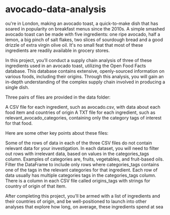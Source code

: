 # avocado-data-analysis

ou're in London, making an avocado toast, a quick-to-make dish that has soared in popularity on breakfast menus since the 2010s. A simple smashed avocado toast can be made with five ingredients: one ripe avocado, half a lemon, a big pinch of salt flakes, two slices of sourdough bread and a good drizzle of extra virgin olive oil. It's no small feat that most of these ingredients are readily available in grocery stores.

In this project, you'll conduct a supply chain analysis of three of these ingredients used in an avocado toast, utilizing the Open Food Facts database. This database contains extensive, openly-sourced information on various foods, including their origins. Through this analysis, you will gain an in-depth understanding of the complex supply chain involved in producing a single dish.

Three pairs of files are provided in the data folder:

 A CSV file for each ingredient, such as avocado.csv, with data about each food item and countries of origin
  A TXT file for each ingredient, such as relevant_avocado_categories, containing only the category tags of interest for that food.

Here are some other key points about these files:

Some of the rows of data in each of the three CSV files do not contain relevant data for your investigation. In each dataset, you will need to filter out rows with irrelevant data, based on values in the categories_tags column. Examples of categories are, fruits, vegetables, and fruit-based oils. Filter the DataFrame to include only rows where categories_tags contains one of the tags in the relevant categories for that ingredient.
    Each row of data usually has multiple categories tags in the categories_tags column.
    There is a column in each CSV file called origins_tags with strings for country of origin of that item.

After completing this project, you'll be armed with a list of ingredients and their countries of origin, and be well-positioned to launch into other analyses that explore how long, on average, these ingredients spend at sea  
